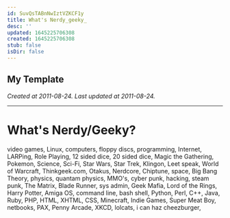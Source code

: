 ```yaml
---
id: SuvQsTABnNwIztVZKCF1y
title: What's Nerdy_geeky_
desc: ''
updated: 1645225706308
created: 1645225706308
stub: false
isDir: false
---
```

My Template
---

_Created at 2011-08-24._
_Last updated at 2011-08-24._




---

# What's Nerdy/Geeky?


video games, Linux, computers, floppy discs, programming, Internet, LARPing, Role Playing, 12 sided dice, 20 sided dice, Magic the Gathering, Pokemon, Science, Sci-Fi, Star Wars, Star Trek, Klingon, Leet speak, World of Warcraft, Thinkgeek.com, Otakus, Nerdcore, Chiptune, space, Big Bang Theory, physics, quantam physics, MMO's, cyber punk, hacking, steam punk, The Matrix, Blade Runner, sys admin, Geek Mafia, Lord of the Rings, Harry Potter, Amiga OS, command line, bash shell, Python, Perl, C++, Java, Ruby, PHP, HTML, XHTML, CSS, Minecraft, Indie Games, Super Meat Boy, netbooks, PAX, Penny Arcade, XKCD, lolcats, i can haz cheezburger,

